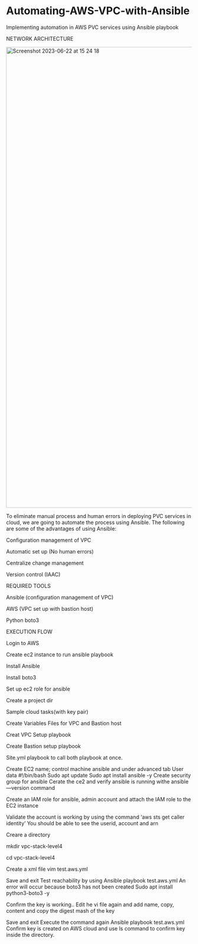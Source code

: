# Automating-AWS-VPC-with-Ansible
Implementing automation in AWS PVC services using Ansible playbook

NETWORK ARCHITECTURE

<img width="1248" alt="Screenshot 2023-06-22 at 15 24 18" src="https://github.com/Mamiololo01/Automating-AWS-VPC-with-Ansible/assets/67044030/aa8498cd-53a2-4835-92a7-f8614949e6ab">


To eliminate manual process and human errors in deploying PVC services in cloud, we are going to automate the process using Ansible.  The following are some of the advantages of using Ansible:

Configuration management of VPC

Automatic set up (No human errors)

Centralize change management

Version control (IAAC)


REQUIRED TOOLS

Ansible (configuration management of VPC)

AWS (VPC set up with bastion host)

Python boto3


EXECUTION FLOW

Login to AWS

Create ec2 instance to run ansible playbook

Install Ansible

Install boto3

Set up ec2 role for ansible

Create a project dir

Sample cloud tasks(with key pair)

Create Variables Files for VPC and Bastion host

Creat VPC Setup playbook

Create Bastion setup playbook

Site.yml playbook to call both playbook at once.

Create EC2 name; control machine ansible and under advanced tab
User data
#!/bin/bash
Sudo apt update
Sudo apt install ansible -y
Create security group for ansible
Cerate the ce2 and verify ansible is running withe ansible —version command 

Create an IAM role for ansible, admin account and attach the IAM role to the EC2 instance

Validate the account is working by using the command ‘aws sts get caller identity’
You should be able to see the userid, account and arn

Creare a directory

mkdir vpc-stack-level4

cd vpc-stack-level4

Create a xml file vim test.aws.yml

Save and exit
Test reachability by using
Ansible playbook test.aws.yml
An error will occur because boto3 has  not been created
Sudo apt install python3-boto3 -y

Confirm the key is working.. Edit he vi file again and add name, copy, content and copy the digest mash of the key

Save and exit
Execute the command again Ansible playbook test.aws.yml
Confirm key is created on AWS cloud and use ls command to confirm key inside the directory.

